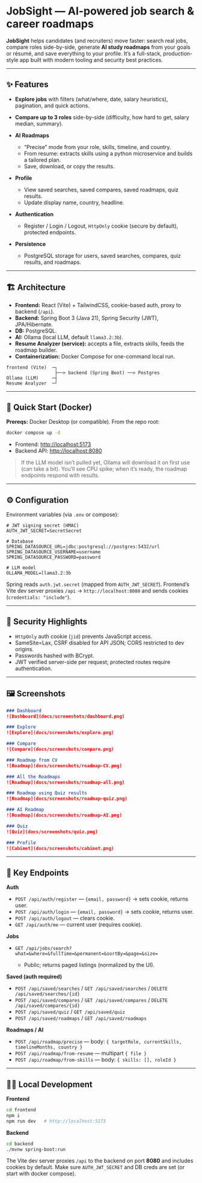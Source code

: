 


# JobSight — AI-powered job search & career roadmaps

**JobSight** helps candidates (and recruiters) move faster: search real jobs, compare roles side-by-side, generate **AI study roadmaps** from your goals or résumé, and save everything to your profile. It’s a full-stack, production-style app built with modern tooling and security best practices.

---

## ✨ Features

* **Explore jobs** with filters (what/where, date, salary heuristics), pagination, and quick actions.
* **Compare up to 3 roles** side-by-side (difficulty, how hard to get, salary median, summary).
* **AI Roadmaps**

  * “Precise” mode from your role, skills, timeline, and country.
  * From resume: extracts skills using a python microservice and builds a tailored plan.
  * Save, download, or copy the results.
* **Profile**

  * View saved searches, saved compares, saved roadmaps, quiz results.
  * Update display name, country, headline.
* **Authentication**

  * Register / Login / Logout, `HttpOnly` cookie (secure by default), protected endpoints.
* **Persistence**

  * PostgreSQL storage for users, saved searches, compares, quiz results, and roadmaps.

---

## 🏗️ Architecture

* **Frontend:** React (Vite) + TailwindCSS, cookie-based auth, proxy to backend (`/api`).
* **Backend:** Spring Boot 3 (Java 21), Spring Security (JWT), JPA/Hibernate.
* **DB:** PostgreSQL.
* **AI:** Ollama (local LLM, default `llama3.2:3b`).
* **Resume Analyzer (service):** accepts a file, extracts skills, feeds the roadmap builder.
* **Containerization:** Docker Compose for one-command local run.

```
frontend (Vite)  ─┐
                  ├──> backend (Spring Boot) ──> Postgres
Ollama (LLM)     ─┤
Resume Analyzer  ─┘
```

---

## 🚀 Quick Start (Docker)

**Prereqs:** Docker Desktop (or compatible).
From the repo root:

```bash
docker compose up -d
```

* Frontend: [http://localhost:5173](http://localhost:5173)
* Backend API: [http://localhost:8080](http://localhost:8080)

> If the LLM model isn’t pulled yet, Ollama will download it on first use (can take a bit). You’ll see CPU spike; when it’s ready, the roadmap endpoints respond with results.

---

## ⚙️ Configuration

Environment variables (via `.env` or compose):

```
# JWT signing secret (HMAC)
AUTH_JWT_SECRET=SecretSecret

# Database
SPRING_DATASOURCE_URL=jdbc:postgresql://postgres:5432/url
SPRING_DATASOURCE_USERNAME=username
SPRING_DATASOURCE_PASSWORD=password

# LLM model 
OLLAMA_MODEL=llama3.2:3b
```

Spring reads `auth.jwt.secret` (mapped from `AUTH_JWT_SECRET`).
Frontend’s Vite dev server proxies `/api` → `http://localhost:8080` and sends cookies (`credentials: "include"`).

---

## 🔐 Security Highlights

* `HttpOnly` auth cookie (`jid`) prevents JavaScript access.
* SameSite=Lax, CSRF disabled for API JSON; CORS restricted to dev origins.
* Passwords hashed with BCrypt.
* JWT verified server-side per request; protected routes require authentication.

---

## 🖼️ Screenshots


```md
### Dashboard
![Dashboard](docs/screenshots/dashboard.png)

### Explore
![Explore](docs/screenshots/explore.png)

### Compare
![Compare](docs/screenshots/compare.png)

### Roadmap from CV
![Roadmap](docs/screenshots/roadmap-CV.png)

### All the Roadmaps
![Roadmap](docs/screenshots/roadmap-all.png)

### Roadmap using Quiz results
![Roadmap](docs/screenshots/roadmap-quiz.png)

### AI Roadmap 
![Roadmap](docs/screenshots/roadmap-AI.png)

### Quiz
![Quiz](docs/screenshots/quiz.png)

### Profile
![Cabinet](docs/screenshots/cabinet.png)

```

---

## 🧭 Key Endpoints

**Auth**

* `POST /api/auth/register` — `{email, password}` → sets cookie, returns user.
* `POST /api/auth/login` — `{email, password}` → sets cookie, returns user.
* `POST /api/auth/logout` — clears cookie.
* `GET /api/auth/me` — current user (requires cookie).

**Jobs**

* `GET /api/jobs/search?what=&where=&fullTime=&permanent=&sortBy=&page=&size=`

  * Public; returns paged listings (normalized by the UI).

**Saved (auth required)**

* `POST /api/saved/searches` / `GET /api/saved/searches` / `DELETE /api/saved/searches/{id}`
* `POST /api/saved/compares`  / `GET /api/saved/compares`  / `DELETE /api/saved/compares/{id}`
* `POST /api/saved/quiz`      / `GET /api/saved/quiz`
* `POST /api/saved/roadmaps`  / `GET /api/saved/roadmaps`

**Roadmaps / AI**

* `POST /api/roadmap/precise` — body: `{ targetRole, currentSkills, timelineMonths, country }`
* `POST /api/roadmap/from-resume` — multipart `{ file }`
* `POST /api/roadmap/from-skills` — body: `{ skills: [], roleId }`

---

## 🧑‍💻 Local Development

**Frontend**

```bash
cd frontend
npm i
npm run dev   # http://localhost:5173
```

**Backend**

```bash
cd backend
./mvnw spring-boot:run
```

The Vite dev server proxies `/api` to the backend on port **8080** and includes cookies by default. Make sure `AUTH_JWT_SECRET` and DB creds are set (or start with docker compose).
